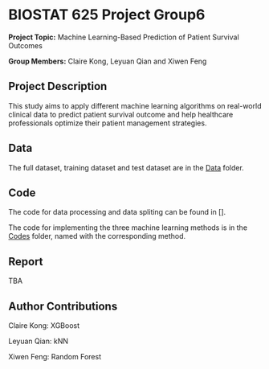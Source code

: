 # BIOSTAT 625 Project Group6
**Project Topic:** Machine Learning-Based Prediction of Patient Survival Outcomes

**Group Members:** Claire Kong, Leyuan Qian and Xiwen Feng

## Project Description

This study aims to apply different machine learning algorithms on real-world clinical data to predict patient survival outcome and help healthcare professionals optimize their patient management strategies.

## Data

The full dataset, training dataset and test dataset are in the [Data](/Data) folder.

## Code

The code for data processing and data spliting can be found in [].

The code for implementing the three machine learning methods is in the [Codes](/Codes) folder, named with the corresponding method.

## Report

TBA

## Author Contributions
Claire Kong: XGBoost

Leyuan Qian: kNN

Xiwen Feng: Random Forest
